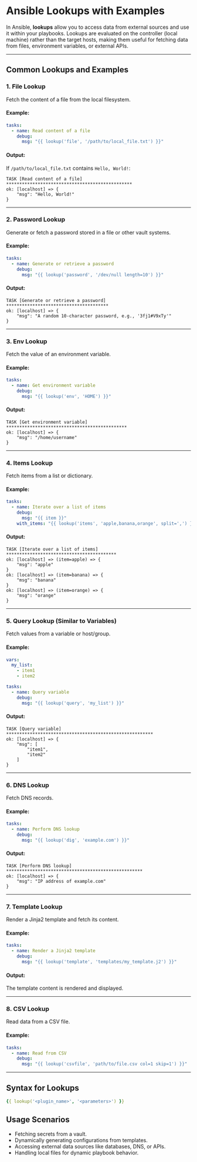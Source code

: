 # Ansible Lookups with Examples

In Ansible, **lookups** allow you to access data from external sources and use it within your playbooks. Lookups are evaluated on the controller (local machine) rather than the target hosts, making them useful for fetching data from files, environment variables, or external APIs.

---

## **Common Lookups and Examples**

### **1. File Lookup**
Fetch the content of a file from the local filesystem.

#### **Example:**
```yaml
tasks:
  - name: Read content of a file
    debug:
      msg: "{{ lookup('file', '/path/to/local_file.txt') }}"
```

#### **Output:**
If `/path/to/local_file.txt` contains `Hello, World!`:
```
TASK [Read content of a file] ************************************************
ok: [localhost] => {
    "msg": "Hello, World!"
}
```

---

### **2. Password Lookup**
Generate or fetch a password stored in a file or other vault systems.

#### **Example:**
```yaml
tasks:
  - name: Generate or retrieve a password
    debug:
      msg: "{{ lookup('password', '/dev/null length=10') }}"
```

#### **Output:**
```
TASK [Generate or retrieve a password] ***************************************
ok: [localhost] => {
    "msg": "A random 10-character password, e.g., '3fj1#V9xTy'"
}
```

---

### **3. Env Lookup**
Fetch the value of an environment variable.

#### **Example:**
```yaml
tasks:
  - name: Get environment variable
    debug:
      msg: "{{ lookup('env', 'HOME') }}"
```

#### **Output:**
```
TASK [Get environment variable] **********************************************
ok: [localhost] => {
    "msg": "/home/username"
}
```

---

### **4. Items Lookup**
Fetch items from a list or dictionary.

#### **Example:**
```yaml
tasks:
  - name: Iterate over a list of items
    debug:
      msg: "{{ item }}"
    with_items: "{{ lookup('items', 'apple,banana,orange', split=',') }}"
```

#### **Output:**
```
TASK [Iterate over a list of items] ******************************************
ok: [localhost] => (item=apple) => {
    "msg": "apple"
}
ok: [localhost] => (item=banana) => {
    "msg": "banana"
}
ok: [localhost] => (item=orange) => {
    "msg": "orange"
}
```

---

### **5. Query Lookup (Similar to Variables)**
Fetch values from a variable or host/group.

#### **Example:**
```yaml
vars:
  my_list:
    - item1
    - item2

tasks:
  - name: Query variable
    debug:
      msg: "{{ lookup('query', 'my_list') }}"
```

#### **Output:**
```
TASK [Query variable] ********************************************************
ok: [localhost] => {
    "msg": [
        "item1",
        "item2"
    ]
}
```

---

### **6. DNS Lookup**
Fetch DNS records.

#### **Example:**
```yaml
tasks:
  - name: Perform DNS lookup
    debug:
      msg: "{{ lookup('dig', 'example.com') }}"
```

#### **Output:**
```
TASK [Perform DNS lookup] ****************************************************
ok: [localhost] => {
    "msg": "IP address of example.com"
}
```

---

### **7. Template Lookup**
Render a Jinja2 template and fetch its content.

#### **Example:**
```yaml
tasks:
  - name: Render a Jinja2 template
    debug:
      msg: "{{ lookup('template', 'templates/my_template.j2') }}"
```

#### **Output:**
The template content is rendered and displayed.

---

### **8. CSV Lookup**
Read data from a CSV file.

#### **Example:**
```yaml
tasks:
  - name: Read from CSV
    debug:
      msg: "{{ lookup('csvfile', 'path/to/file.csv col=1 skip=1') }}"
```

---

## **Syntax for Lookups**
```yaml
{{ lookup('<plugin_name>', '<parameters>') }}
```

## **Usage Scenarios**
- Fetching secrets from a vault.
- Dynamically generating configurations from templates.
- Accessing external data sources like databases, DNS, or APIs.
- Handling local files for dynamic playbook behavior.
